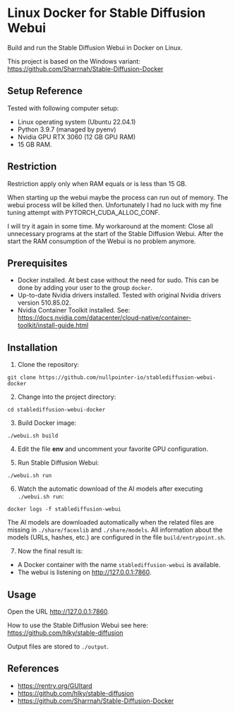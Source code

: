 # Linux Docker for Stable Diffusion Webui

Build and run the Stable Diffusion Webui in Docker on Linux.

This project is based on the Windows variant:
https://github.com/Sharrnah/Stable-Diffusion-Docker

## Setup Reference

Tested with following computer setup:
- Linux operating system (Ubuntu 22.04.1)
- Python 3.9.7 (managed by pyenv)
- Nvidia GPU RTX 3060 (12 GB GPU RAM)
- 15 GB RAM.

## Restriction

Restriction apply only when RAM equals or is less than 15 GB. 

When starting up the webui maybe the process can run out of memory. 
The webui process will be killed then. Unfortunately I had no luck
with my fine tuning attempt with PYTORCH_CUDA_ALLOC_CONF.

I will try it again in some time. My workaround at the moment: Close 
all unnecessary programs at the start of the Stable Diffusion Webui.
After the start the RAM consumption of the Webui is no problem anymore.

## Prerequisites

- Docker installed. At best case without the need for sudo. This can be done
  by adding your user to the group `docker`.
- Up-to-date Nvidia drivers installed. Tested with original Nvidia drivers version 510.85.02.
- Nvidia Container Toolkit installed. 
  See: https://docs.nvidia.com/datacenter/cloud-native/container-toolkit/install-guide.html 

## Installation

1. Clone the repository:
``` 
git clone https://github.com/nullpointer-io/stablediffusion-webui-docker
```

2. Change into the project directory:
``` 
cd stablediffusion-webui-docker
```

3. Build Docker image:
``` 
./webui.sh build
```
4. Edit the file **env** and uncomment your favorite GPU configuration. 

5. Run Stable Diffusion Webui:
``` 
./webui.sh run
```
6. Watch the automatic download of the AI models after executing `./webui.sh run`:
```
docker logs -f stablediffusion-webui
```
The AI models are downloaded automatically when the related files are missing in
`./share/facexlib` and `./share/models`.
All information about the models (URLs, hashes, etc.) are configured in the file
`build/entrypoint.sh`.

7. Now the final result is:

- A Docker container with the name `stablediffusion-webui` is available.
- The webui is listening on http://127.0.0.1:7860.

## Usage

Open the URL http://127.0.0.1:7860. 

How to use the Stable Diffusion Webui see here: https://github.com/hlky/stable-diffusion

Output files are stored to `./output`.

## References

- https://rentry.org/GUItard
- https://github.com/hlky/stable-diffusion
- https://github.com/Sharrnah/Stable-Diffusion-Docker
